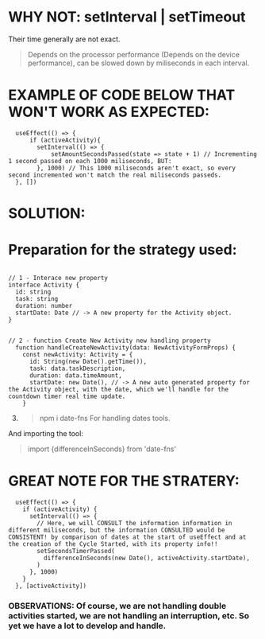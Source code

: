 # WHY NOT: setInterval | setTimeout
Their time generally are not exact. 
> Depends on the processor performance (Depends on the device performance), can be slowed down by miliseconds in each interval.

# EXAMPLE OF CODE BELOW THAT WON'T WORK AS EXPECTED:
```tsx
  useEffect(() => {
      if (activeActivity){
        setInterval(() => {
            setAmountSecondsPassed(state => state + 1) // Incrementing 1 second passed on each 1000 miliseconds, BUT:
        }, 1000) // This 1000 miliseconds aren't exact, so every second incremented won't match the real miliseconds passeds.
  }, [])
```

# SOLUTION:

# Preparation for the strategy used:
```tsx

// 1 - Interace new property
interface Activity {
  id: string
  task: string
  duration: number
  startDate: Date // -> A new property for the Activity object.
}


// 2 - function Create New Activity new handling property
  function handleCreateNewActivity(data: NewActivityFormProps) {
    const newActivity: Activity = {
      id: String(new Date().getTime()),
      task: data.taskDescription,
      duration: data.timeAmount,
      startDate: new Date(), // -> A new auto generated property for the Activity object, with the date, which we'll handle for the countdown timer real time update.
    }

```

3. > npm i date-fns
For handling dates tools.

And importing the tool:
> import {differenceInSeconds} from 'date-fns'


# GREAT NOTE FOR THE STRATERY:

```TSX
  useEffect(() => {
    if (activeActivity) {
      setInterval(() => {
        // Here, we will CONSULT the information information in different miliseconds, but the information CONSULTED would be CONSISTENT! by comparison of dates at the start of useEffect and at the creation of the Cycle Started, with its property info!!
        setSecondsTimerPassed(
          differenceInSeconds(new Date(), activeActivity.startDate),
        )
      }, 1000)
    }
  }, [activeActivity])
```


### OBSERVATIONS: Of course, we are not handling double activities started, we are not handling an interruption, etc. So yet we have a lot to develop and handle.
